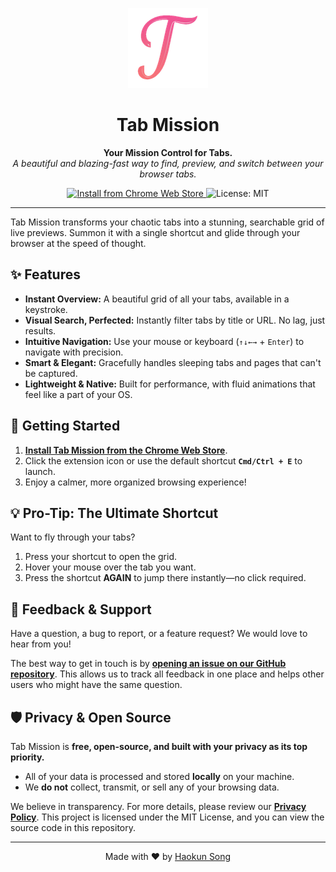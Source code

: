 <p align="center">
  <img src="https://raw.githubusercontent.com/kuk1song/Tab-Mission/main/assets/production/logo.png" alt="Tab Mission Logo" width="128">
</p>

<h1 align="center">Tab Mission</h1>

<p align="center">
  <strong>Your Mission Control for Tabs.</strong>
  <br />
  <em>A beautiful and blazing-fast way to find, preview, and switch between your browser tabs.</em>
</p>

<p align="center">
  <a href="https://chrome.google.com/webstore/detail/your-extension-id">
    <img src="https://img.shields.io/badge/Chrome_Web_Store-Install-4285F4?style=for-the-badge&logo=google-chrome&logoColor=white" alt="Install from Chrome Web Store">
  </a>
  <img src="https://img.shields.io/badge/License-MIT-yellow.svg?style=for-the-badge" alt="License: MIT">
</p>

---

Tab Mission transforms your chaotic tabs into a stunning, searchable grid of live previews. Summon it with a single shortcut and glide through your browser at the speed of thought.

## ✨ Features

- **Instant Overview:** A beautiful grid of all your tabs, available in a keystroke.
- **Visual Search, Perfected:** Instantly filter tabs by title or URL. No lag, just results.
- **Intuitive Navigation:** Use your mouse or keyboard (`↑↓←→` + `Enter`) to navigate with precision.
- **Smart & Elegant:** Gracefully handles sleeping tabs and pages that can't be captured.
- **Lightweight & Native:** Built for performance, with fluid animations that feel like a part of your OS.

## 🚀 Getting Started

1.  **[Install Tab Mission from the Chrome Web Store](https://chrome.google.com/webstore/detail/your-extension-id)**.
2.  Click the extension icon or use the default shortcut **`Cmd/Ctrl + E`** to launch.
3.  Enjoy a calmer, more organized browsing experience!

## 💡 Pro-Tip: The Ultimate Shortcut

Want to fly through your tabs?
1. Press your shortcut to open the grid.
2. Hover your mouse over the tab you want.
3. Press the shortcut **AGAIN** to jump there instantly—no click required.

## 💬 Feedback & Support

Have a question, a bug to report, or a feature request? We would love to hear from you!

The best way to get in touch is by **[opening an issue on our GitHub repository](https://github.com/kuk1song/Tab-Mission/issues)**. This allows us to track all feedback in one place and helps other users who might have the same question.

## 🛡️ Privacy & Open Source

Tab Mission is **free, open-source, and built with your privacy as its top priority.**

-   All of your data is processed and stored **locally** on your machine.
-   We **do not** collect, transmit, or sell any of your browsing data.

We believe in transparency. For more details, please review our [**Privacy Policy**](PRIVACY.md). This project is licensed under the MIT License, and you can view the source code in this repository.

---

<p align="center">
  Made with ♥ by <a href="https://github.com/kuk1song">Haokun Song</a>
</p>
